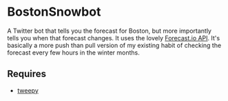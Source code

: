# BostonSnowbot

A Twitter bot that tells you the forecast for Boston, but more importantly tells you when that forecast changes. It uses the lovely [Forecast.io API](https://developer.forecast.io/). It's basically a more push than pull version of my existing habit of checking the forecast every few hours in the winter months.

## Requires
* [tweepy](https://github.com/tweepy/tweepy)